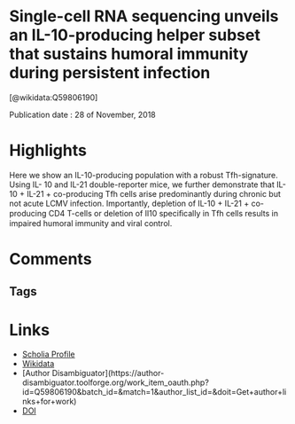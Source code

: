 
Single-cell RNA sequencing unveils an IL-10-producing helper subset that sustains humoral immunity during persistent infection
==============================================================================================================================
  
  [@wikidata:Q59806190]  
  
Publication date : 28 of November, 2018  

# Highlights
Here we show an IL-10-producing population with a robust Tfh-signature. Using IL-
10 and IL-21 double-reporter mice, we further demonstrate that IL-10 + IL-21 + co-producing
Tfh cells arise predominantly during chronic but not acute LCMV infection. Importantly,
depletion of IL-10 + IL-21 + co-producing CD4 T-cells or deletion of Il10 speciﬁcally in Tfh cells
results in impaired humoral immunity and viral control.
# Comments

## Tags

# Links
  
 * [Scholia Profile](https://scholia.toolforge.org/work/Q59806190)  
 * [Wikidata](https://www.wikidata.org/wiki/Q59806190)  
 * [Author Disambiguator](https://author-
disambiguator.toolforge.org/work_item_oauth.php?id=Q59806190&batch_id=&match=1&author_list_id=&doit=Get+author+links+for+work)  
 * [DOI](https://doi.org/10.1038/S41467-018-07492-4)  
